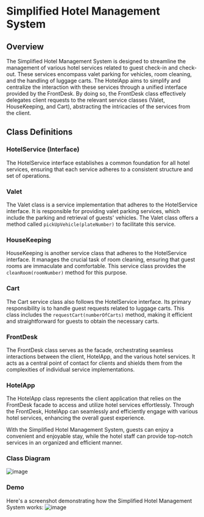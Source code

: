 # Simplified Hotel Management System

## Overview

The Simplified Hotel Management System is designed to streamline the management of various hotel services related to guest check-in and check-out. These services encompass valet parking for vehicles, room cleaning, and the handling of luggage carts. The HotelApp aims to simplify and centralize the interaction with these services through a unified interface provided by the FrontDesk. By doing so, the FrontDesk class effectively delegates client requests to the relevant service classes (Valet, HouseKeeping, and Cart), abstracting the intricacies of the services from the client.

## Class Definitions

### HotelService (Interface)
The HotelService interface establishes a common foundation for all hotel services, ensuring that each service adheres to a consistent structure and set of operations.

### Valet
The Valet class is a service implementation that adheres to the HotelService interface. It is responsible for providing valet parking services, which include the parking and retrieval of guests' vehicles. The Valet class offers a method called `pickUpVehicle(plateNumber)` to facilitate this service.

### HouseKeeping
HouseKeeping is another service class that adheres to the HotelService interface. It manages the crucial task of room cleaning, ensuring that guest rooms are immaculate and comfortable. This service class provides the `cleanRoom(roomNumber)` method for this purpose.

### Cart
The Cart service class also follows the HotelService interface. Its primary responsibility is to handle guest requests related to luggage carts. This class includes the `requestCart(numberOfCarts)` method, making it efficient and straightforward for guests to obtain the necessary carts.

### FrontDesk
The FrontDesk class serves as the facade, orchestrating seamless interactions between the client, HotelApp, and the various hotel services. It acts as a central point of contact for clients and shields them from the complexities of individual service implementations.

### HotelApp
The HotelApp class represents the client application that relies on the FrontDesk facade to access and utilize hotel services effortlessly. Through the FrontDesk, HotelApp can seamlessly and efficiently engage with various hotel services, enhancing the overall guest experience.

With the Simplified Hotel Management System, guests can enjoy a convenient and enjoyable stay, while the hotel staff can provide top-notch services in an organized and efficient manner.

### Class Diagram
![image](https://github.com/ariessalvador/Software-Engineering-1-Projects/assets/142958841/280e1108-7c32-46b3-936d-a381d918d861)

### Demo
Here's a screenshot demonstrating how the Simplified Hotel Management System works:
![image](https://github.com/ariessalvador/Software-Engineering-1-Projects/assets/142958841/22ff1cd7-4749-4282-ab78-ccc89af1eb34)


